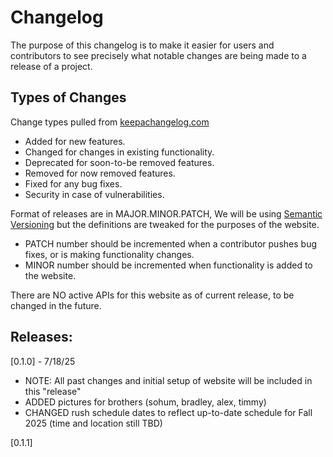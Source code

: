 # Changelog

The purpose of this changelog is to make it easier for users and contributors to see precisely what notable changes are being made to a release of a project.

## Types of Changes

Change types pulled from [keepachangelog.com](https://keepachangelog.com/en/1.1.0/)

- Added for new features.
- Changed for changes in existing functionality.
- Deprecated for soon-to-be removed features.
- Removed for now removed features.
- Fixed for any bug fixes.
- Security in case of vulnerabilities.

Format of releases are in MAJOR.MINOR.PATCH, We will be using [Semantic Versioning](https://semver.org/) but the definitions are tweaked for the purposes of the website.

- PATCH number should be incremented when a contributor pushes bug fixes, or is making functionality changes.
- MINOR number should be incremented when functionality is added to the website.

There are NO active APIs for this website as of current release, to be changed in the future.

## Releases:

[0.1.0] - 7/18/25
- NOTE: All past changes and initial setup of website will be included in this "release"
- ADDED pictures for brothers (sohum, bradley, alex, timmy)
- CHANGED rush schedule dates to reflect up-to-date schedule for Fall 2025 (time and location still TBD)

[0.1.1]
